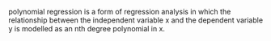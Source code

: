 polynomial regression is a form of regression analysis in which the relationship between the independent variable x and the dependent variable y is modelled as an nth degree polynomial in x.
